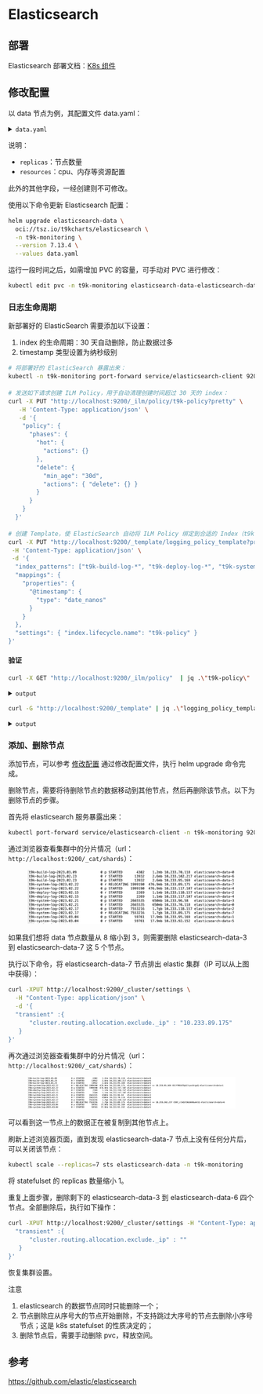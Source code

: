# Elasticsearch

## 部署

Elasticsearch 部署文档：[K8s 组件](../installation/online/k8s-components/index.md)

## 修改配置

以 data 节点为例，其配置文件 data.yaml：

<details><summary><code class="hljs">data.yaml</code></summary>

```yaml
clusterName: "elasticsearch"
nodeGroup: "data"
roles:
  master: "false"
  ingest: "true"
  data: "true"
replicas: 3
volumeClaimTemplate:
  accessModes: ["ReadWriteOnce"]
  resources:
    requests:
      storage: 60Gi
resources:
  requests:
    cpu: "1000m"
    memory: "3Gi"
  limits:
    cpu: "1000m"
    memory: "3Gi"
esConfig:
  elasticsearch.yml: |
    xpack.security.enabled: false
```

</details>

说明：

* `replicas`：节点数量
* `resources`：cpu、内存等资源配置

此外的其他字段，一经创建则不可修改。

使用以下命令更新 Elasticsearch 配置：

```bash
helm upgrade elasticsearch-data \
  oci://tsz.io/t9kcharts/elasticsearch \
  -n t9k-monitoring \
  --version 7.13.4 \
  --values data.yaml
```

运行一段时间之后，如需增加 PVC 的容量，可手动对 PVC 进行修改：

```bash
kubectl edit pvc -n t9k-monitoring elasticsearch-data-elasticsearch-data-0
```

### 日志生命周期

新部署好的 ElasticSearch 需要添加以下设置：

1. index 的生命周期：30 天自动删除，防止数据过多
1. timestamp 类型设置为纳秒级别


```bash
# 将部署好的 ElasticSearch 暴露出来：
kubectl -n t9k-monitoring port-forward service/elasticsearch-client 9200:9200

# 发送如下请求创建 ILM Policy，用于自动清理创建时间超过 30 天的 index：
curl -X PUT "http://localhost:9200/_ilm/policy/t9k-policy?pretty" \
   -H 'Content-Type: application/json' \
   -d '{
    "policy": {                       
      "phases": {
        "hot": {                      
          "actions": {}
        },
        "delete": {
          "min_age": "30d",           
          "actions": { "delete": {} }
        }
      }
    }
  }'

# 创建 Template，使 ElasticSearch 自动将 ILM Policy 绑定到合适的 Index（t9k-deploy-log-、t9k-deploy-log-、t9k-deploy-log-、t9k-event-）上，并设置 timestamp 的类型（在搜索的时候，如果时间精度不够会导致顺序错误）：
curl -X PUT "http://localhost:9200/_template/logging_policy_template?pretty" \
 -H 'Content-Type: application/json' \
 -d '{
  "index_patterns": ["t9k-build-log-*", "t9k-deploy-log-*", "t9k-system-log-*", "t9k-event-*"],
  "mappings": {
    "properties": {
      "@timestamp": {
        "type": "date_nanos"
      }
    }
  },
  "settings": { "index.lifecycle.name": "t9k-policy" }
}'

```

#### 验证


```bash
curl -X GET "http://localhost:9200/_ilm/policy"  | jq .\"t9k-policy\"
```

<details><summary><code class="hljs">output</code></summary>

```json
{
  "version": 1,
  "modified_date": "2023-09-21T06:40:38.863Z",
  "policy": {
    "phases": {
      "hot": {
        "min_age": "0ms",
        "actions": {}
      },
      "delete": {
        "min_age": "30d",
        "actions": {
          "delete": {
            "delete_searchable_snapshot": true
          }
        }
      }
    }
  }
}
```
</details>

```bash
curl -G "http://localhost:9200/_template" | jq .\"logging_policy_template\" 
```
<details><summary><code class="hljs">output</code></summary>

```json
{
  "order": 0,
  "index_patterns": [
    "t9k-build-log-*",
    "t9k-deploy-log-*",
    "t9k-system-log-*",
    "t9k-event-*"
  ],
  "settings": {
    "index": {
      "lifecycle": {
        "name": "t9k-policy"
      }
    }
  },
  "mappings": {
    "properties": {
      "@timestamp": {
        "type": "date_nanos"
      }
    }
  },
  "aliases": {}
}
```

</details>


### 添加、删除节点

添加节点，可以参考 [修改配置](#修改配置) 通过修改配置文件，执行 helm upgrade 命令完成。

删除节点，需要将待删除节点的数据移动到其他节点，然后再删除该节点。以下为删除节点的步骤。

首先将 elasticsearch 服务暴露出来：

```bash
kubectl port-forward service/elasticsearch-client -n t9k-monitoring 9200:9200
```

通过浏览器查看集群中的分片情况（url：`http://localhost:9200/_cat/shards`）：

<figure class="screenshot">
  <img alt="api-key" src="../assets/monitoring-and-log-system/log-system/shards-1.png" />
</figure>

如果我们想将 data 节点数量从 8 缩小到 3，则需要删除 elasticsearch-data-3 到 elasticsearch-data-7 这 5 个节点。

执行以下命令，将 elasticsearch-data-7 节点排出 elastic 集群（IP 可以从上图中获得）：

```bash
curl -XPUT http://localhost:9200/_cluster/settings \
  -H "Content-Type: application/json" \
  -d '{
  "transient" :{
      "cluster.routing.allocation.exclude._ip" : "10.233.89.175"
   }
}'
```

再次通过浏览器查看集群中的分片情况（url：`http://localhost:9200/_cat/shards`）：

<figure class="screenshot">
  <img alt="api-key" src="../assets/monitoring-and-log-system/log-system/shards-2.png" />
</figure>

可以看到这一节点上的数据正在被复制到其他节点上。

刷新上述浏览器页面，直到发现 elasticsearch-data-7 节点上没有任何分片后，可以关闭该节点：

```bash
kubectl scale --replicas=7 sts elasticsearch-data -n t9k-monitoring
```

将 statefulset 的 replicas 数量缩小 1。

重复上面步骤，删除剩下的 elasticsearch-data-3 到 elasticsearch-data-6 四个节点。全部删除后，执行如下操作：

```bash
curl -XPUT http://localhost:9200/_cluster/settings -H "Content-Type: application/json" -d '{
  "transient" :{
      "cluster.routing.allocation.exclude._ip" : ""
   }
}'
```

恢复集群设置。

<aside class="note">
<div class="title">注意</div>

1. elasticsearch 的数据节点同时只能删除一个；
1. 节点删除应从序号大的节点开始删除，不支持跳过大序号的节点去删除小序号节点；这是 k8s statefulset 的性质决定的；
1. 删除节点后，需要手动删除 pvc，释放空间。

</aside>

## 参考

<https://github.com/elastic/elasticsearch>
